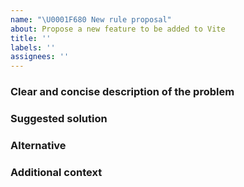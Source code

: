 ```yaml
---
name: "\U0001F680 New rule proposal"
about: Propose a new feature to be added to Vite
title: ''
labels: ''
assignees: ''
---
```


### Clear and concise description of the problem

<!-- As a developer using Vite I want [goal / wish] so that [benefit]. -->

### Suggested solution

<!-- In module [xy] we could provide following implementation... -->

### Alternative

<!-- Clear and concise description of any alternative solutions or features you've considered. -->

### Additional context

<!-- Any other context or screenshots about the feature request here. -->
